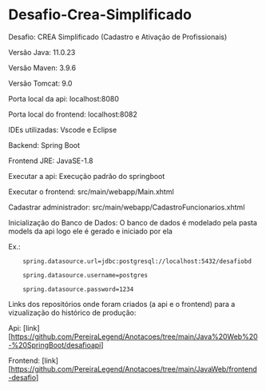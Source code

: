 # Desafio-Crea-Simplificado
Desafio: CREA Simplificado (Cadastro e Ativação de Profissionais)

Versão Java: 11.0.23

Versão Maven: 3.9.6

Versão Tomcat: 9.0

Porta local da api: localhost:8080

Porta local do frontend: localhost:8082

IDEs utilizadas: Vscode e Eclipse

Backend: Spring Boot

Frontend JRE: JavaSE-1.8

Executar a api: Execução padrão do springboot

Executar o frontend: src/main/webapp/Main.xhtml

Cadastrar administrador: src/main/webapp/CadastroFuncionarios.xhtml

Inicialização do Banco de Dados: O banco de dados é modelado pela pasta models da api logo ele é gerado e iniciado por ela

  Ex.: 
  
        spring.datasource.url=jdbc:postgresql://localhost:5432/desafiobd
  
        spring.datasource.username=postgres
        
        spring.datasource.password=1234

Links dos repositórios onde foram criados (a api e o frontend) para a vizualização do histórico de produção:

Api: [link][https://github.com/PereiraLegend/Anotacoes/tree/main/Java%20Web%20-%20SpringBoot/desafioapi]

Frontend: [link][https://github.com/PereiraLegend/Anotacoes/tree/main/JavaWeb/frontend-desafio]
